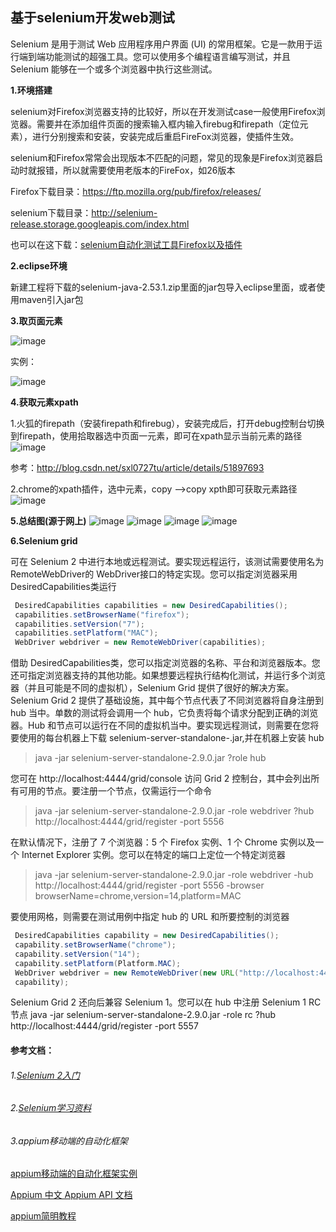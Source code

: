 **基于selenium开发web测试**
---

Selenium 是用于测试 Web 应用程序用户界面 (UI) 的常用框架。它是一款用于运行端到端功能测试的超强工具。您可以使用多个编程语言编写测试，并且 Selenium 能够在一个或多个浏览器中执行这些测试。

**1.环境搭建**

selenium对Firefox浏览器支持的比较好，所以在开发测试case一般使用Firefox浏览器。需要并在添加组件页面的搜索输入框内输入firebug和firepath（定位元素），进行分别搜索和安装，安装完成后重启FireFox浏览器，使插件生效。

selenium和Firefox常常会出现版本不匹配的问题，常见的现象是Firefox浏览器启动时就报错，所以就需要使用老版本的FireFox，如26版本

Firefox下载目录：https://ftp.mozilla.org/pub/firefox/releases/

selenium下载目录：http://selenium-release.storage.googleapis.com/index.html

也可以在这下载：[selenium自动化测试工具Firefox以及插件](http://download.csdn.net/detail/tianwei7518/9801880)

**2.eclipse环境**

新建工程将下载的selenium-java-2.53.1.zip里面的jar包导入eclipse里面，或者使用maven引入jar包

**3.取页面元素**

![image](https://github.com/slimina/fitnesse_demo/blob/master/images/950020-20160705210138936-1387302722.png?raw=true)

实例：

![image](https://github.com/slimina/fitnesse_demo/blob/master/images/402003944.png?raw=true)

**4.获取元素xpath**

1.火狐的firepath（安装firepath和firebug），安装完成后，打开debug控制台切换到firepath，使用拾取器选中页面一元素，即可在xpath显示当前元素的路径
![image](https://github.com/slimina/fitnesse_demo/blob/master/images/12.png?raw=true)

参考：http://blog.csdn.net/sxl0727tu/article/details/51897693

2.chrome的xpath插件，选中元素，copy -->copy xpth即可获取元素路径
![image](https://github.com/slimina/fitnesse_demo/blob/master/images/13.png?raw=true)

**5.总结图(源于网上)**
![image](https://github.com/slimina/fitnesse_demo/blob/master/images/21.png?raw=true)
![image](https://github.com/slimina/fitnesse_demo/blob/master/images/22.png?raw=true)
![image](https://github.com/slimina/fitnesse_demo/blob/master/images/23.png?raw=true)
![image](https://github.com/slimina/fitnesse_demo/blob/master/images/24.png?raw=true)

**6.Selenium grid**

可在 Selenium 2 中进行本地或远程测试。要实现远程运行，该测试需要使用名为 RemoteWebDriver的 WebDriver接口的特定实现。您可以指定浏览器采用 DesiredCapabilities类运行
```java
 DesiredCapabilities capabilities = new DesiredCapabilities(); 
 capabilities.setBrowserName("firefox"); 
 capabilities.setVersion("7"); 
 capabilities.setPlatform("MAC"); 
 WebDriver webdriver = new RemoteWebDriver(capabilities);
```
借助 DesiredCapabilities类，您可以指定浏览器的名称、平台和浏览器版本。您还可指定浏览器支持的其他功能。如果想要远程执行结构化测试，并运行多个浏览器（并且可能是不同的虚拟机），Selenium Grid 提供了很好的解决方案。
Selenium Grid 2 提供了基础设施，其中每个节点代表了不同浏览器将自身注册到 hub 当中。单数的测试将会调用一个 hub，它负责将每个请求分配到正确的浏览器。Hub 和节点可以运行在不同的虚拟机当中。要实现远程测试，则需要在您将要使用的每台机器上下载 selenium-server-standalone-<version>.jar,并在机器上安装 hub
>java -jar selenium-server-standalone-2.9.0.jar ?role hub

您可在 http://localhost:4444/grid/console 访问 Grid 2 控制台，其中会列出所有可用的节点。要注册一个节点，仅需运行一个命令
> java -jar selenium-server-standalone-2.9.0.jar -role webdriver ?hub http://localhost:4444/grid/register -port 5556

在默认情况下，注册了 7 个浏览器：5 个 Firefox 实例、1 个 Chrome 实例以及一个 Internet Explorer 实例。您可以在特定的端口上定位一个特定浏览器
>java -jar selenium-server-standalone-2.9.0.jar -role webdriver -hub http://localhost:4444/grid/register -port 5556 -browser browserName=chrome,version=14,platform=MAC


要使用网格，则需要在测试用例中指定 hub 的 URL 和所要控制的浏览器
```java
 DesiredCapabilities capability = new DesiredCapabilities(); 
 capability.setBrowserName("chrome"); 
 capability.setVersion("14"); 
 capability.setPlatform(Platform.MAC); 
 WebDriver webdriver = new RemoteWebDriver(new URL("http://localhost:4444/wd/hub"), 
 capability);
```
Selenium Grid 2 还向后兼容 Selenium 1。您可以在 hub 中注册 Selenium 1 RC 节点
java -jar selenium-server-standalone-2.9.0.jar -role rc ?hub http://localhost:4444/grid/register -port 5557


#### 参考文档：

###### 1.[Selenium 2入门](https://www.ibm.com/developerworks/cn/web/wa-selenium2/)

###### 2.[Selenium学习资料](http://www.cnblogs.com/tobecrazy/category/605623.html)

###### 3.appium移动端的自动化框架

[appium移动端的自动化框架实例](http://www.cnblogs.com/tobecrazy/category/699177.html)

[Appium 中文 Appium API 文档](https://testerhome.com/topics/3144)

[appium简明教程](http://www.yangyanxing.com/article/1266.html)
